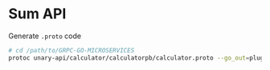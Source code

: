 # Sum API

Generate `.proto` code

```bash
# cd /path/to/GRPC-GO-MICROSERVICES
protoc unary-api/calculator/calculatorpb/calculator.proto --go_out=plugins=grpc:.
```
